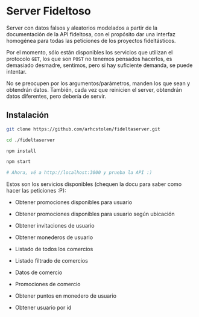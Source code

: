 # Server Fideltoso

Server con datos falsos y aleatorios modelados a partir de la documentación de la API fideltosa, con el propósito dar una interfaz homogénea para todas las peticiones de los proyectos fideltásticos.

Por el momento, sólo están disponibles los servicios que utilizan el protocolo ```GET```, los que son ```POST``` no tenemos pensados  hacerlos, es demasiado desmadre, sentimos, pero si hay suficiente demanda, se puede intentar.

No se preocupen por los argumentos/parámetros, manden los que sean y obtendrán datos. También, cada vez que reinicien el server, obtendrán datos diferentes, pero debería de servir.

## Instalación

```bash
git clone https://github.com/arhcstolen/fideltaserver.git

cd ./fideltaserver

npm install

npm start

# Ahora, vé a http://localhost:3000 y prueba la API :)
```

Estos son los servicios disponibles (chequen la docu para saber como hacer las peticiones :P):

- Obtener promociones disponibles para usuario

- Obtener promociones disponibles para usuario según ubicación

- Obtener invitaciones de usuario

- Obtener monederos de usuario

- Listado de todos los comercios

- Listado filtrado de comercios

- Datos de comercio

- Promociones de comercio

- Obtener puntos en monedero de usuario

- Obtener usuario por id
